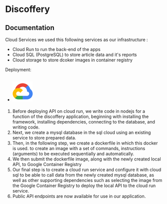# Discoffery

## Documentation

Cloud Services
we used this following services as our infrastructure :
- Cloud Run to run the back-end of the apps 
- Cloud SQL (PostgreSQL) to store article data and it's reports 
- Cloud storage to store dcoker images in container registry

Deployment:

- ## ![This is an image](cloud.png)

1.	Before deploying API on cloud run, we write code in nodejs for a function of the discoffery application, beginning with installing the framework, installing dependencies, connecting to the database, and writing code.
2.	Next, we create a mysql database in the sql cloud using an existing service to store prepared data.
3.	Then, in the following step, we create a dockerfile in which this docker is used. to create an image with a set of commands, instructions (arguments) to be executed sequentially and automatically.
4.	We then submit the dockerfile image, along with the newly created local API, to Google Container Registry
5.	Our final step is to create a cloud run service and configure it with cloud sql to be able to call data from the newly created mysql database, as well as other supporting dependencies such as selecting the image from the Google Container Registry to deploy the local API to the cloud run service.
6.	Public API endpoints are now available for use in our application.
